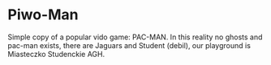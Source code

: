 # Piwo-Man
Simple copy of a popular vido game: PAC-MAN.
In this reality no ghosts and pac-man exists, there are Jaguars and Student (debil), our playground is Miasteczko Studenckie AGH.
